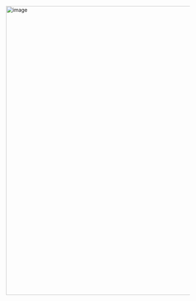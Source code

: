 <img width="1148" height="791" alt="image" src="https://github.com/user-attachments/assets/c9eea3df-a8f8-4e45-8f56-65220ad28f32" />



